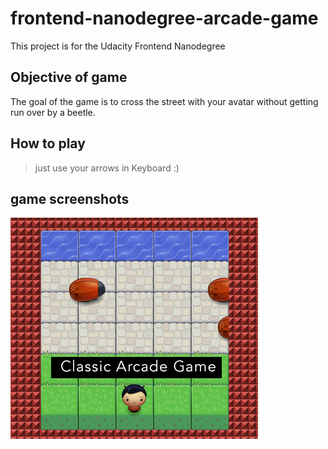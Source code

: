 frontend-nanodegree-arcade-game
===============================

This project is for the Udacity Frontend Nanodegree


Objective of game
---------
The goal of the game is to cross the street with your avatar without getting run over by a beetle.

How to play
-----------
>just use your arrows in Keyboard :)

game screenshots
-----------

![](images/screenshot.png)
